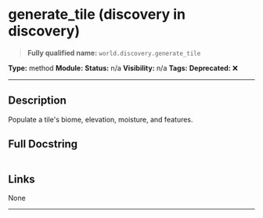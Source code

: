 # generate_tile (discovery in discovery)
> **Fully qualified name:** `world.discovery.generate_tile`

**Type:** method
**Module:** 
**Status:** n/a
**Visibility:** n/a
**Tags:** 
**Deprecated:** ❌

---

## Description
Populate a tile's biome, elevation, moisture, and features.

## Full Docstring
```

```

## Links
None

---
